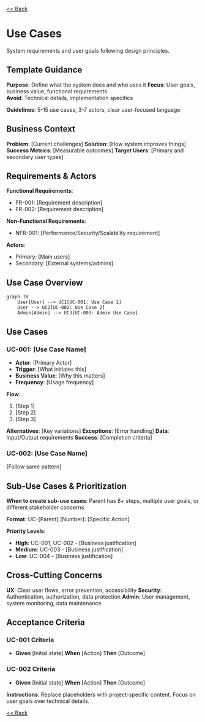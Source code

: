 <!-- reference @.gaia/designs/design.md -->

[<< Back](./design.md)

# Use Cases

System requirements and user goals following design principles.

## Template Guidance

**Purpose**: Define what the system does and who uses it
**Focus**: User goals, business value, functional requirements  
**Avoid**: Technical details, implementation specifics

**Guidelines**: 5-15 use cases, 3-7 actors, clear user-focused language

## Business Context

**Problem**: [Current challenges]
**Solution**: [How system improves things]  
**Success Metrics**: [Measurable outcomes]
**Target Users**: [Primary and secondary user types]

## Requirements & Actors

**Functional Requirements**:
- FR-001: [Requirement description]
- FR-002: [Requirement description]

**Non-Functional Requirements**: 
- NFR-001: [Performance/Security/Scalability requirement]

**Actors**: 
- Primary: [Main users]
- Secondary: [External systems/admins]

## Use Case Overview

```mermaid
graph TB
    User[User] --> UC1[UC-001: Use Case 1]
    User --> UC2[UC-002: Use Case 2]
    Admin[Admin] --> UC3[UC-003: Admin Use Case]
```

## Use Cases

### UC-001: [Use Case Name]
- **Actor**: [Primary Actor]
- **Trigger**: [What initiates this]
- **Business Value**: [Why this matters]
- **Frequency**: [Usage frequency]

**Flow**:
1. [Step 1]
2. [Step 2] 
3. [Step 3]

**Alternatives**: [Key variations]
**Exceptions**: [Error handling]
**Data**: Input/Output requirements
**Success**: [Completion criteria]

### UC-002: [Use Case Name]
[Follow same pattern]

## Sub-Use Cases & Prioritization

**When to create sub-use cases**: Parent has 8+ steps, multiple user goals, or different stakeholder concerns

**Format**: UC-[Parent].[Number]: [Specific Action]

**Priority Levels**:
- **High**: UC-001, UC-002 - [Business justification]
- **Medium**: UC-003 - [Business justification]  
- **Low**: UC-004 - [Business justification]

## Cross-Cutting Concerns

**UX**: Clear user flows, error prevention, accessibility
**Security**: Authentication, authorization, data protection
**Admin**: User management, system monitoring, data maintenance

## Acceptance Criteria

### UC-001 Criteria
- **Given** [Initial state] **When** [Action] **Then** [Outcome]

### UC-002 Criteria  
- **Given** [Initial state] **When** [Action] **Then** [Outcome]

**Instructions**: Replace placeholders with project-specific content. Focus on user goals over technical details.

[<< Back](./design.md)
